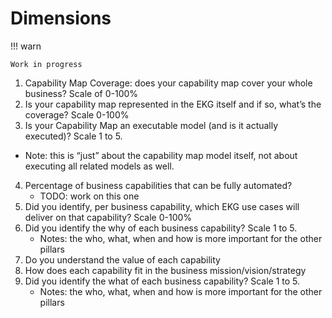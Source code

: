 # Dimensions

!!! warn

    Work in progress

1. Capability Map Coverage: does your capability map cover your whole business? Scale of 0-100%
2. Is your capability map represented in the EKG itself and if so, what’s the coverage? Scale 0-100%
3. Is your Capability Map an executable model (and is it actually executed)? Scale 1 to 5.
  - Note: this is “just” about the capability map model itself, not about executing all related models as well.
4. Percentage of business capabilities that can be fully automated?
   - TODO: work on this one
5. Did you identify, per business capability, which EKG use cases will deliver on that capability? Scale 0-100%
6. Did you identify the why of each business capability? Scale 1 to 5.
   - Notes: the who, what, when and how is more important for the other pillars
7. Do you understand the value of each capability
8. How does each capability fit in the business mission/vision/strategy
9. Did you identify the what of each business capability? Scale 1 to 5.
   - Notes: the who, what, when and how is more important for the other pillars
